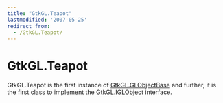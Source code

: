 ```yaml
---
title: "GtkGL.Teapot"
lastmodified: '2007-05-25'
redirect_from:
  - /GtkGL.Teapot/
---
```


GtkGL.Teapot
============

GtkGL.Teapot is the first instance of [GtkGL.GLObjectBase](/GtkGL.GLObjectBase) and further, it is the first class to implement the [GtkGL.IGLObject](/GtkGL.IGLObject) interface.

